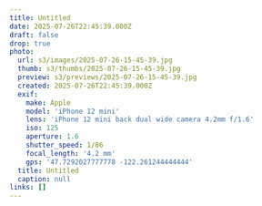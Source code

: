 ```yaml
---
title: Untitled
date: 2025-07-26T22:45:39.000Z
draft: false
drop: true
photo:
  url: s3/images/2025-07-26-15-45-39.jpg
  thumb: s3/thumbs/2025-07-26-15-45-39.jpg
  preview: s3/previews/2025-07-26-15-45-39.jpg
  created: 2025-07-26T22:45:39.000Z
  exif:
    make: Apple
    model: 'iPhone 12 mini'
    lens: 'iPhone 12 mini back dual wide camera 4.2mm f/1.6'
    iso: 125
    aperture: 1.6
    shutter_speed: 1/86
    focal_length: '4.2 mm'
    gps: '47.7292027777778 -122.261244444444'
  title: Untitled
  caption: null
links: []
---
```


